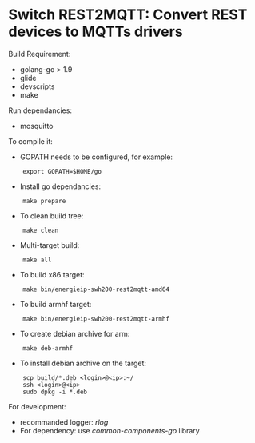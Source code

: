 Switch REST2MQTT: Convert REST devices to MQTTs drivers
==========================================================

Build Requirement: 
* golang-go > 1.9
* glide
* devscripts
* make

Run dependancies:
* mosquitto

To compile it:
* GOPATH needs to be configured, for example:
```
    export GOPATH=$HOME/go
```

* Install go dependancies:
```
    make prepare
```

* To clean build tree:
```
    make clean
```

* Multi-target build:
```
    make all
```

* To build x86 target:
```
    make bin/energieip-swh200-rest2mqtt-amd64
```

* To build armhf target:
```
    make bin/energieip-swh200-rest2mqtt-armhf
```
* To create debian archive for arm:
```
    make deb-armhf
```

* To install debian archive on the target:
```
    scp build/*.deb <login>@<ip>:~/
    ssh <login>@<ip>
    sudo dpkg -i *.deb
```

For development:
* recommanded logger: *rlog*
* For dependency: use *common-components-go* library
